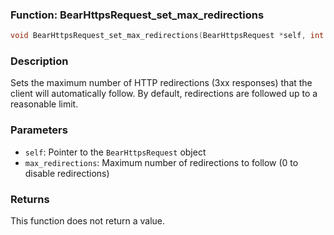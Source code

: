 ### Function: BearHttpsRequest_set_max_redirections
```c
void BearHttpsRequest_set_max_redirections(BearHttpsRequest *self, int max_redirections);
```
### Description
Sets the maximum number of HTTP redirections (3xx responses) that the client will automatically follow. By default, redirections are followed up to a reasonable limit.

### Parameters
- `self`: Pointer to the `BearHttpsRequest` object
- `max_redirections`: Maximum number of redirections to follow (0 to disable redirections)

### Returns
This function does not return a value.
